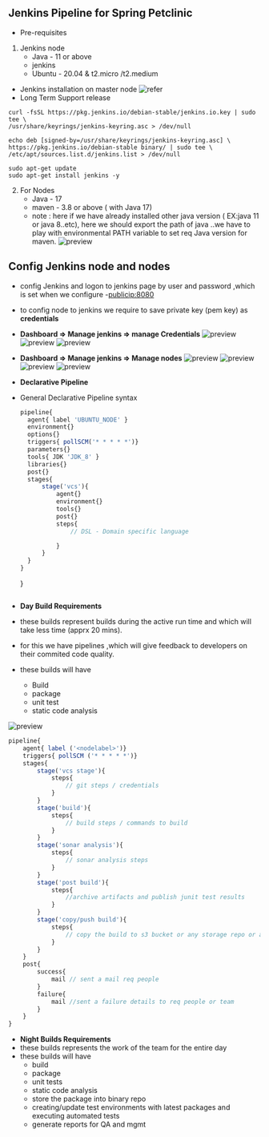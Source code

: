 Jenkins Pipeline for Spring Petclinic
-------------------------------------
* Pre-requisites
1. Jenkins node 
    * Java - 11 or above
    * jenkins 
    * Ubuntu - 20.04 & t2.micro /t2.medium
*  Jenkins installation on master node
![refer](https://www.jenkins.io/doc/book/installing/linux/)
* Long Term Support release
```
curl -fsSL https://pkg.jenkins.io/debian-stable/jenkins.io.key | sudo tee \
/usr/share/keyrings/jenkins-keyring.asc > /dev/null

echo deb [signed-by=/usr/share/keyrings/jenkins-keyring.asc] \
https://pkg.jenkins.io/debian-stable binary/ | sudo tee \ 
/etc/apt/sources.list.d/jenkins.list > /dev/null

sudo apt-get update
sudo apt-get install jenkins -y
```

2. For Nodes
    * Java - 17
    * maven - 3.8 or above ( with Java 17)
    * note : here if we have already installed other java version  ( EX:java 11 or java 8..etc), here we should export the path of java ..we have to play with environmental PATH variable to set req Java version for maven.
    ![preview](images/spc1.png)

Config Jenkins node and nodes
------------------------------
* config Jenkins and logon to jenkins page by user and password ,which is set when we configure -<publicip:8080> 
* to config node to jenkins we require to save private key (pem key) as **credentials**
* **Dashboard => Manage jenkins => manage Credentials**
![preview](images/spc2.png)
![preview](images/spc3.png)
![preview](images/spc4.png)
* **Dashboard => Manage jenkins => Manage nodes**
![preview](images/spc5.png)
![preview](images/spc6.png)
![preview](images/spc7.png)
![preview](images/spc8.png)

* **Declarative Pipeline**
* General Declarative Pipeline syntax
  ```js
  pipeline{
    agent{ label 'UBUNTU_NODE' }
    environment{}
    options{}
    triggers{ pollSCM('* * * * *')}
    parameters{}
    tools{ JDK 'JDK_8' }
    libraries{}
    post{}
    stages{
        stage('vcs'){
            agent{}
            environment{}
            tools{}
            post{}
            steps{
                // DSL - Domain specific language

            }
        }
    }  
  }
  ```

  }
  ```
* **Day Build Requirements**
* these builds represent builds during the active run time and which will take less time (apprx 20 mins).
* for this we have pipelines ,which will give feedback to developers on their commited code quality.
* these builds will have
    * Build 
    * package
    * unit test
    * static code analysis
  
![preview](cicd.png)
```js
pipeline{
    agent{ label ('<nodelabel>')}
    triggers{ pollSCM ('* * * * *')}
    stages{
        stage('vcs stage'){
            steps{
                // git steps / credentials
            }
        }
        stage('build'){
            steps{
                // build steps / commands to build
            }
        }
        stage('sonar analysis'){
            steps{
                // sonar analysis steps
            }
        }
        stage('post build'){
            steps{
                //archive artifacts and publish junit test results
            }
        }
        stage('copy/push build'){
            steps{
                // copy the build to s3 bucket or any storage repo or artifactory
            }
        }
    }
    post{
        success{
            mail // sent a mail req people
        }
        failure{
            mail //sent a failure details to req people or team
        }
    }
}
```

* **Night Builds Requirements**
* these builds represents the work of the team for the entire day
* these builds will have
    * build
    * package
    * unit tests
    * static code analysis
    * store the package into binary repo
    * creating/update test environments with latest packages and executing automated tests
    * generate reports for QA and mgmt
  